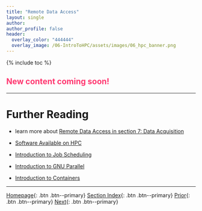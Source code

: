 ```yaml
---
title: "Remote Data Access"
layout: single
author:
author_profile: false
header:
  overlay_color: "444444"
  overlay_image: /06-IntroToHPC/assets/images/06_hpc_banner.png
---
```


{% include toc %}

## <span style="color: #ff3870;">New content coming soon!</span>







___
# Further Reading
* learn more about [Remote Data Access in section 7: Data Acquisition](../../07-DataParsing/01-FILE-ACCESS/01-remote-data-access)

* [Software Available on HPC](../04-SOFTWARE/01-software-available-on-HPC)
* [Introduction to Job Scheduling](../05-JOB-QUEUE/00-introduction-to-job-scheduling)
* [Introduction to GNU Parallel](../06-PARALLEL/01-introduction-to-gnu-parallel)
* [Introduction to Containers](../07-CONTAINERS/00-introduction-to-containers)

___

[Homepage](../../index.md){: .btn  .btn--primary}
[Section Index](../00-DataParsing-LandingPage){: .btn  .btn--primary}
[Prior](../02-SSH/03-password-less-ssh){: .btn  .btn--primary}
[Next](../04-SOFTWARE/01-software-available-on-HPC){: .btn  .btn--primary}

